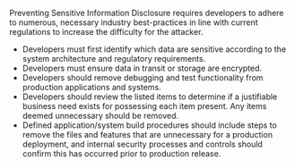 Preventing Sensitive Information Disclosure requires developers to adhere to numerous, necessary industry best-practices in line with current regulations to increase the difficulty for the attacker.

- Developers must first identify which data are sensitive according to the system architecture and regulatory requirements.
- Developers must ensure data in transit or storage are encrypted.
- Developers should remove debugging and test functionality from production applications and systems.
- Developers should review the listed items to determine if a justifiable business need exists for possessing each item present. Any items deemed unnecessary should be removed.
- Defined application/system build procedures should include steps to remove the files and features that are unnecessary for a production deployment, and internal security processes and controls should confirm this has occurred prior to production release.
